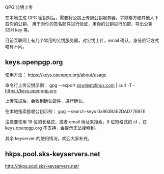 GPG 公钥上传

在本地生成 GPG 密钥对后，需要将公钥上传到公钥服务器，才能够方便其他人下载你的公钥，
用于对你的签名邮件进行验证，用你的公钥进行加密，导出公钥 SSH key 等。

目前互联网上有几个常用的公钥服务器，对公钥上传，email 确认，身份验证方式略有不同。

## keys.openpgp.org

使用方法：
https://keys.openpgp.org/about/usage

命令行上传公钥示例：
gpg --export xsw@atzlinux.com | curl -T - https://keys.openpgp.org

上传完成后，会收到确认邮件，进行确认。

在本地搜索接收公钥示例：
gpg --search-keys 0x863B3E2DAD77B97E

注意要使用 16 位的长格式，或者 email 地址来搜索，8 位短格式的 id ，在 keys.openpgp.org 不支持，会提示无法搜索到。

其余 keyserver 的使用情况，欢迎大家补充。

## hkps.pool.sks-keyservers.net
http://hkps.pool.sks-keyservers.net/
